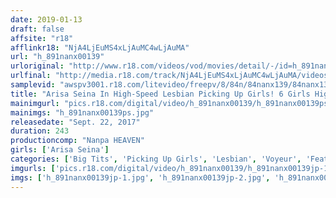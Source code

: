 ```yaml
---
date: 2019-01-13
draft: false
affsite: "r18"
afflinkr18: "NjA4LjEuMS4xLjAuMC4wLjAuMA"
url: "h_891nanx00139"
urloriginal: "http://www.r18.com/videos/vod/movies/detail/-/id=h_891nanx00139"
urlfinal: "http://media.r18.com/track/NjA4LjEuMS4xLjAuMC4wLjAuMA/videos/vod/movies/detail/-/id=h_891nanx00139"
samplevid: "awspv3001.r18.com/litevideo/freepv/8/84n/84nanx139/84nanx139_dmb_w.mp4"
title: "Arisa Seina In High-Speed Lesbian Picking Up Girls! 6 Girls Highlights"
mainimgurl: "pics.r18.com/digital/video/h_891nanx00139/h_891nanx00139ps.jpg"
mainimgs: "h_891nanx00139ps.jpg"
releasedate: "Sept. 22, 2017"
duration: 243
productioncomp: "Nanpa HEAVEN"
girls: ['Arisa Seina']
categories: ['Big Tits', 'Picking Up Girls', 'Lesbian', 'Voyeur', 'Featured Actress', 'Compilation', 'Over 4 Hours', 'Hi-Def']
imgurls: ['pics.r18.com/digital/video/h_891nanx00139/h_891nanx00139jp-1.jpg', 'pics.r18.com/digital/video/h_891nanx00139/h_891nanx00139jp-2.jpg', 'pics.r18.com/digital/video/h_891nanx00139/h_891nanx00139jp-3.jpg', 'pics.r18.com/digital/video/h_891nanx00139/h_891nanx00139jp-4.jpg', 'pics.r18.com/digital/video/h_891nanx00139/h_891nanx00139jp-5.jpg', 'pics.r18.com/digital/video/h_891nanx00139/h_891nanx00139jp-6.jpg', 'pics.r18.com/digital/video/h_891nanx00139/h_891nanx00139jp-7.jpg', 'pics.r18.com/digital/video/h_891nanx00139/h_891nanx00139jp-8.jpg', 'pics.r18.com/digital/video/h_891nanx00139/h_891nanx00139jp-9.jpg', 'pics.r18.com/digital/video/h_891nanx00139/h_891nanx00139jp-10.jpg', 'pics.r18.com/digital/video/h_891nanx00139/h_891nanx00139jp-11.jpg', 'pics.r18.com/digital/video/h_891nanx00139/h_891nanx00139jp-12.jpg', 'pics.r18.com/digital/video/h_891nanx00139/h_891nanx00139jp-13.jpg', 'pics.r18.com/digital/video/h_891nanx00139/h_891nanx00139jp-14.jpg', 'pics.r18.com/digital/video/h_891nanx00139/h_891nanx00139jp-15.jpg', 'pics.r18.com/digital/video/h_891nanx00139/h_891nanx00139jp-16.jpg', 'pics.r18.com/digital/video/h_891nanx00139/h_891nanx00139jp-17.jpg', 'pics.r18.com/digital/video/h_891nanx00139/h_891nanx00139jp-18.jpg', 'pics.r18.com/digital/video/h_891nanx00139/h_891nanx00139jp-19.jpg', 'pics.r18.com/digital/video/h_891nanx00139/h_891nanx00139jp-20.jpg']
imgs: ['h_891nanx00139jp-1.jpg', 'h_891nanx00139jp-2.jpg', 'h_891nanx00139jp-3.jpg', 'h_891nanx00139jp-4.jpg', 'h_891nanx00139jp-5.jpg', 'h_891nanx00139jp-6.jpg', 'h_891nanx00139jp-7.jpg', 'h_891nanx00139jp-8.jpg', 'h_891nanx00139jp-9.jpg', 'h_891nanx00139jp-10.jpg', 'h_891nanx00139jp-11.jpg', 'h_891nanx00139jp-12.jpg', 'h_891nanx00139jp-13.jpg', 'h_891nanx00139jp-14.jpg', 'h_891nanx00139jp-15.jpg', 'h_891nanx00139jp-16.jpg', 'h_891nanx00139jp-17.jpg', 'h_891nanx00139jp-18.jpg', 'h_891nanx00139jp-19.jpg', 'h_891nanx00139jp-20.jpg']
---
```

